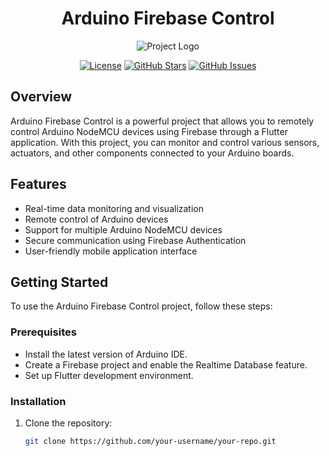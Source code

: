 <div align="center">

# Arduino Firebase Control

![Project Logo](https://your-image-url.com)

[![License](https://img.shields.io/badge/license-MIT-blue.svg)](LICENSE)
[![GitHub Stars](https://img.shields.io/github/stars/your-username/your-repo.svg)](https://github.com/your-username/your-repo/stargazers)
[![GitHub Issues](https://img.shields.io/github/issues/your-username/your-repo.svg)](https://github.com/your-username/your-repo/issues)

</div>

## Overview

Arduino Firebase Control is a powerful project that allows you to remotely control Arduino NodeMCU devices using Firebase through a Flutter application. With this project, you can monitor and control various sensors, actuators, and other components connected to your Arduino boards.

## Features

- Real-time data monitoring and visualization
- Remote control of Arduino devices
- Support for multiple Arduino NodeMCU devices
- Secure communication using Firebase Authentication
- User-friendly mobile application interface

## Getting Started

To use the Arduino Firebase Control project, follow these steps:

### Prerequisites

- Install the latest version of Arduino IDE.
- Create a Firebase project and enable the Realtime Database feature.
- Set up Flutter development environment.

### Installation

1. Clone the repository:

   ```bash
   git clone https://github.com/your-username/your-repo.git
